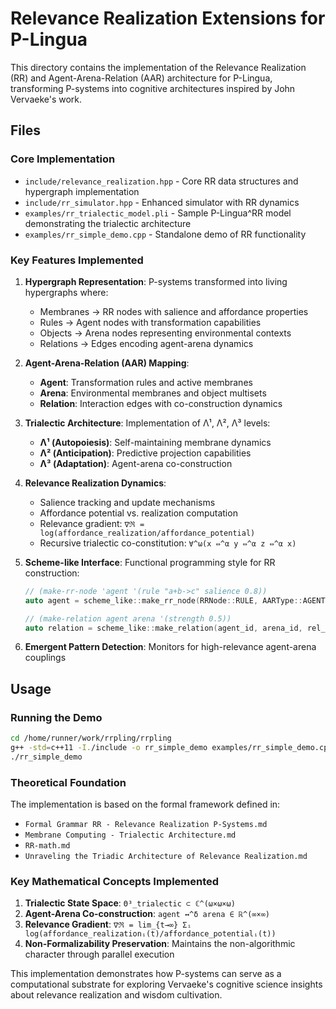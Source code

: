 # Relevance Realization Extensions for P-Lingua

This directory contains the implementation of the Relevance Realization (RR) and Agent-Arena-Relation (AAR) architecture for P-Lingua, transforming P-systems into cognitive architectures inspired by John Vervaeke's work.

## Files

### Core Implementation
- `include/relevance_realization.hpp` - Core RR data structures and hypergraph implementation
- `include/rr_simulator.hpp` - Enhanced simulator with RR dynamics
- `examples/rr_trialectic_model.pli` - Sample P-Lingua^RR model demonstrating the trialectic architecture
- `examples/rr_simple_demo.cpp` - Standalone demo of RR functionality

### Key Features Implemented

1. **Hypergraph Representation**: P-systems transformed into living hypergraphs where:
   - Membranes → RR nodes with salience and affordance properties
   - Rules → Agent nodes with transformation capabilities
   - Objects → Arena nodes representing environmental contexts
   - Relations → Edges encoding agent-arena dynamics

2. **Agent-Arena-Relation (AAR) Mapping**:
   - **Agent**: Transformation rules and active membranes
   - **Arena**: Environmental membranes and object multisets
   - **Relation**: Interaction edges with co-construction dynamics

3. **Trialectic Architecture**: Implementation of Λ¹, Λ², Λ³ levels:
   - **Λ¹ (Autopoiesis)**: Self-maintaining membrane dynamics
   - **Λ² (Anticipation)**: Predictive projection capabilities
   - **Λ³ (Adaptation)**: Agent-arena co-construction

4. **Relevance Realization Dynamics**:
   - Salience tracking and update mechanisms
   - Affordance potential vs. realization computation
   - Relevance gradient: `∇ℜ = log(affordance_realization/affordance_potential)`
   - Recursive trialectic co-constitution: `∀^ω(x ⇔^α y ⇔^α z ⇔^α x)`

5. **Scheme-like Interface**: Functional programming style for RR construction:
   ```cpp
   // (make-rr-node 'agent '(rule "a+b->c" salience 0.8))
   auto agent = scheme_like::make_rr_node(RRNode::RULE, AARType::AGENT, "rule_bind", props);
   
   // (make-relation agent arena '(strength 0.5))
   auto relation = scheme_like::make_relation(agent_id, arena_id, rel_props);
   ```

6. **Emergent Pattern Detection**: Monitors for high-relevance agent-arena couplings

## Usage

### Running the Demo
```bash
cd /home/runner/work/rrpling/rrpling
g++ -std=c++11 -I./include -o rr_simple_demo examples/rr_simple_demo.cpp
./rr_simple_demo
```

### Theoretical Foundation

The implementation is based on the formal framework defined in:
- `Formal Grammar RR - Relevance Realization P-Systems.md`
- `Membrane Computing - Trialectic Architecture.md`
- `RR-math.md`
- `Unraveling the Triadic Architecture of Relevance Realization.md`

### Key Mathematical Concepts Implemented

1. **Trialectic State Space**: `Θ³_trialectic ⊂ ℂ^(ω×ω×ω)`
2. **Agent-Arena Co-construction**: `agent ↔^δ arena ∈ ℝ^(∞×∞)`
3. **Relevance Gradient**: `∇ℜ = lim_{t→∞} Σᵢ log(affordance_realizationᵢ(t)/affordance_potentialᵢ(t))`
4. **Non-Formalizability Preservation**: Maintains the non-algorithmic character through parallel execution

This implementation demonstrates how P-systems can serve as a computational substrate for exploring Vervaeke's cognitive science insights about relevance realization and wisdom cultivation.